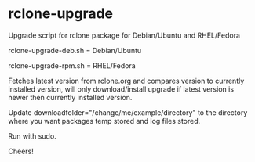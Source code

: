 # rclone-upgrade
Upgrade script for rclone package for Debian/Ubuntu and RHEL/Fedora

rclone-upgrade-deb.sh = Debian/Ubuntu

rclone-upgrade-rpm.sh = RHEL/Fedora

Fetches latest version from rclone.org and compares version to currently installed version, will only download/install upgrade if latest version is newer then currently installed version.

Update downloadfolder="/change/me/example/directory" to the directory where you want packages temp stored and log files stored.

Run with sudo.

Cheers!
